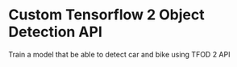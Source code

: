 # Custom Tensorflow 2 Object Detection API
 Train a model that be able to detect car and bike using TFOD 2 API
